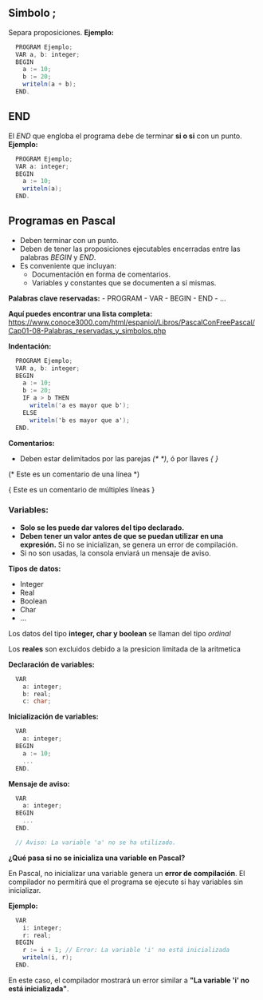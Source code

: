 ## Simbolo ;

Separa proposiciones. **Ejemplo:**

```C#
  PROGRAM Ejemplo;
  VAR a, b: integer;
  BEGIN
    a := 10;
    b := 20;
    writeln(a + b);
  END.
```


## END

El _END_ que engloba el programa debe de terminar **si o si** con un punto. **Ejemplo:**

```C#
  PROGRAM Ejemplo;
  VAR a: integer;
  BEGIN
    a := 10;
    writeln(a);
  END.
```

## Programas en Pascal

- Deben terminar con un punto.
- Deben de tener las proposiciones ejecutables encerradas entre las palabras _BEGIN_ y _END_.
- Es conveniente que incluyan:
    - Documentación en forma de comentarios.
    - Variables y constantes que se documenten a sí mismas.

**Palabras clave reservadas:**
    - PROGRAM
    - VAR
    - BEGIN
    - END
    - ...

**Aquí puedes encontrar una lista completa:** https://www.conoce3000.com/html/espaniol/Libros/PascalConFreePascal/Cap01-08-Palabras_reservadas_y_simbolos.php

**Indentación:**
```C#
  PROGRAM Ejemplo;
  VAR a, b: integer;
  BEGIN
    a := 10;
    b := 20;
    IF a > b THEN
      writeln('a es mayor que b');
    ELSE
      writeln('b es mayor que a');
  END.
```

**Comentarios:**
- Deben estar delimitados por las parejas _(* *)_, ó por llaves _{ }_

(* Este es un comentario de una línea *)

{ Este es un comentario
  de múltiples líneas }


### Variables:

- **Solo se les puede dar valores del tipo declarado.**
- **Deben tener un valor antes de que se puedan utilizar en una expresión.** Si no se inicializan, se genera un error de compilación.
- Si no son usadas, la consola enviará un mensaje de aviso.

**Tipos de datos:**

* Integer
* Real
* Boolean
* Char
* ...

Los datos del tipo **integer, char y boolean** se llaman del tipo _ordinal_

Los **reales** son excluidos debido a la presicion limitada de la aritmetica

**Declaración de variables:**
```c#
  VAR
    a: integer;
    b: real;
    c: char;
```

**Inicialización de variables:**
```c#
  VAR
    a: integer;
  BEGIN
    a := 10;
    ...
  END.
```

**Mensaje de aviso:**
```c#
  VAR
    a: integer;
  BEGIN
    ...
  END.

  // Aviso: La variable 'a' no se ha utilizado.
```

**¿Qué pasa si no se inicializa una variable en Pascal?**

En Pascal, no inicializar una variable genera un **error de compilación**. El compilador no permitirá que el programa se ejecute si hay variables sin inicializar.

**Ejemplo:**
```c#
  VAR
    i: integer;
    r: real;
  BEGIN
    r := i + 1; // Error: La variable 'i' no está inicializada
    writeln(i, r);
  END.
```

En este caso, el compilador mostrará un error similar a **"La variable 'i' no está inicializada"**.
